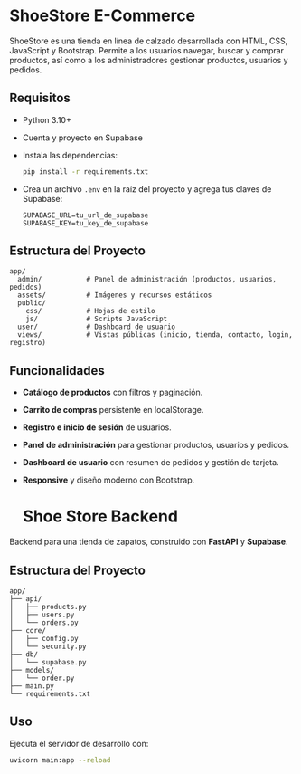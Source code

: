 # ShoeStore E-Commerce

ShoeStore es una tienda en línea de calzado desarrollada con HTML, CSS, JavaScript y Bootstrap. Permite a los usuarios navegar, buscar y comprar productos, así como a los administradores gestionar productos, usuarios y pedidos.

## Requisitos

- Python 3.10+
- Cuenta y proyecto en Supabase

- Instala las dependencias:
   ```sh
   pip install -r requirements.txt
   ```
- Crea un archivo `.env` en la raíz del proyecto y agrega tus claves de Supabase:
   ```
   SUPABASE_URL=tu_url_de_supabase
   SUPABASE_KEY=tu_key_de_supabase

## Estructura del Proyecto

```
app/
  admin/           # Panel de administración (productos, usuarios, pedidos)
  assets/          # Imágenes y recursos estáticos
  public/
    css/           # Hojas de estilo
    js/            # Scripts JavaScript
  user/            # Dashboard de usuario
  views/           # Vistas públicas (inicio, tienda, contacto, login, registro)
```

## Funcionalidades

- **Catálogo de productos** con filtros y paginación.
- **Carrito de compras** persistente en localStorage.
- **Registro e inicio de sesión** de usuarios.
- **Panel de administración** para gestionar productos, usuarios y pedidos.
- **Dashboard de usuario** con resumen de pedidos y gestión de tarjeta.
- **Responsive** y diseño moderno con Bootstrap.

  # Shoe Store Backend

Backend para una tienda de zapatos, construido con **FastAPI** y **Supabase**.

## Estructura del Proyecto

```
app/
├── api/
│   ├── products.py
│   ├── users.py
│   └── orders.py
├── core/
│   ├── config.py
│   └── security.py
├── db/
│   └── supabase.py
├── models/
│   └── order.py
├── main.py
└── requirements.txt
```

## Uso

Ejecuta el servidor de desarrollo con:
```sh
uvicorn main:app --reload
```
